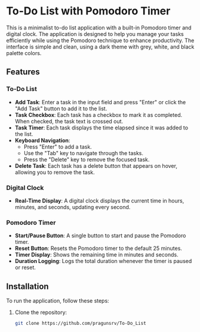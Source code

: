 # To-Do List with Pomodoro Timer

This is a minimalist to-do list application with a built-in Pomodoro timer and digital clock. The application is designed to help you manage your tasks efficiently while using the Pomodoro technique to enhance productivity. The interface is simple and clean, using a dark theme with grey, white, and black palette colors.

## Features

### To-Do List
- **Add Task**: Enter a task in the input field and press "Enter" or click the "Add Task" button to add it to the list.
- **Task Checkbox**: Each task has a checkbox to mark it as completed. When checked, the task text is crossed out.
- **Task Timer**: Each task displays the time elapsed since it was added to the list.
- **Keyboard Navigation**: 
  - Press "Enter" to add a task.
  - Use the "Tab" key to navigate through the tasks.
  - Press the "Delete" key to remove the focused task.
- **Delete Task**: Each task has a delete button that appears on hover, allowing you to remove the task.

### Digital Clock
- **Real-Time Display**: A digital clock displays the current time in hours, minutes, and seconds, updating every second.

### Pomodoro Timer
- **Start/Pause Button**: A single button to start and pause the Pomodoro timer.
- **Reset Button**: Resets the Pomodoro timer to the default 25 minutes.
- **Timer Display**: Shows the remaining time in minutes and seconds.
- **Duration Logging**: Logs the total duration whenever the timer is paused or reset.

## Installation

To run the application, follow these steps:

1. Clone the repository:
   ```bash
   git clone https://github.com/pragunsrv/To-Do_List
